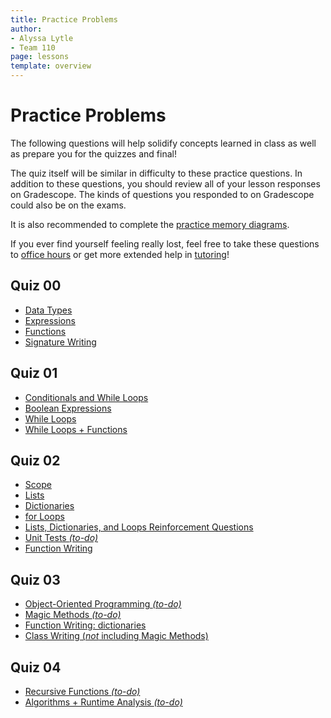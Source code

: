 ```yaml
---
title: Practice Problems
author:
- Alyssa Lytle
- Team 110
page: lessons
template: overview
---
```


# Practice Problems

The following questions will help solidify concepts learned in class as well as prepare you for the quizzes and final!

The quiz itself will be similar in difficulty to these practice questions. In addition to these questions, you should review all of your lesson responses on Gradescope. The kinds of questions you responded to on Gradescope could also be on the exams.

It is also recommended to complete the [practice memory diagrams](/resources/practice/MemDiagrams.html).

If you ever find yourself feeling really lost, feel free to take these questions to [office hours](/support) or get more extended help in [tutoring](/support)!

## Quiz 00

- [Data Types](/resources/practice/data-types.html)
- [Expressions](/resources/practice/expressions.html)
- [Functions](/resources/practice/functions.html)
- [Signature Writing](/resources/practice/signature-writing.html)

## Quiz 01

- [Conditionals and While Loops](/resources/practice/conditionals-while.html)
- [Boolean Expressions](/resources/practice/boolean-expressions.html)
- [While Loops](/resources/practice/while-loops.html)
- [While Loops + Functions](/resources/practice/while-loops-functions.html)
<!-- - [Function Writing: while loops *(to-do)*](/resources/practice/function-writing.html) -->

## Quiz 02

- [Scope](/resources/practice/scope.html)
- [Lists](/resources/practice/lists.html)
- [Dictionaries](/resources/practice/dicts.html)
- [for Loops](/resources/practice/for-loops.html)
- [Lists, Dictionaries, and Loops Reinforcement Questions](/resources/practice/lists-and-dicts-reinforced.html)
- [Unit Tests *(to-do)*](/resources/practice/unit-tests.html)
- [Function Writing](/resources/practice/function-writing.html)

## Quiz 03


- [Object-Oriented Programming *(to-do)*](/resources/practice/unit-tests.html)
- [Magic Methods *(to-do)*](/resources/practice/unit-tests.html)
- [Function Writing: dictionaries](/resources/practice/function-writing.html)
- [Class Writing (*not* including Magic Methods)](/resources/practice/class-writing.html)

## Quiz 04

- [Recursive Functions *(to-do)*](/resources/practice/unit-tests.html)
- [Algorithms + Runtime Analysis *(to-do)*](/resources/practice/unit-tests.html)